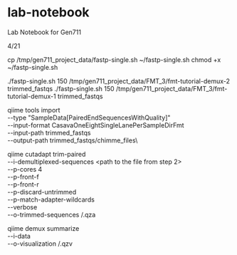 # lab-notebook
Lab Notebook for Gen711 

4/21

cp /tmp/gen711_project_data/fastp-single.sh ~/fastp-single.sh
chmod +x ~/fastp-single.sh

./fastp-single.sh 150 /tmp/gen711_project_data/FMT_3/fmt-tutorial-demux-2 trimmed_fastqs
./fastp-single.sh 150 /tmp/gen711_project_data/FMT_3/fmt-tutorial-demux-1 trimmed_fastqs

qiime tools import \
   --type "SampleData[PairedEndSequencesWithQuality]"  \
   --input-format CasavaOneEightSingleLanePerSampleDirFmt \
   --input-path trimmed_fastqs \
   --output-path trimmed_fastqs/chimme_files\

qiime cutadapt trim-paired \
    --i-demultiplexed-sequences <path to the file from step 2> \
    --p-cores 4 \
    --p-front-f <the forward primer sequence> \
    --p-front-r <the reverse primer sequence> \
    --p-discard-untrimmed \
    --p-match-adapter-wildcards \
    --verbose \
    --o-trimmed-sequences <path to an output directory>/<name for the output files>.qza

qiime demux summarize \
--i-data <path to the file from step above> \
--o-visualization  <path to an output directory>/<a name for the output files>.qzv 
